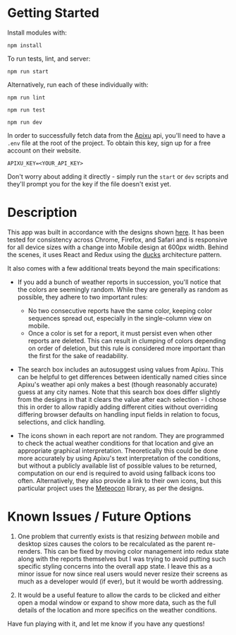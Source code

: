 # Getting Started

Install modules with:

`npm install`

To run tests, lint, and server:

`npm run start`

Alternatively, run each of these individually with:

`npm run lint`

`npm run test`

`npm run dev`

In order to successfully fetch data from the [Apixu][Apixu] api, you'll need
to have a `.env` file at the root of the project. To obtain this key, sign up
for a free account on their website.

``` .env
APIXU_KEY=<YOUR_API_KEY>
```

Don't worry about adding it directly - simply run the `start` or `dev` scripts
and they'll prompt you for the key if the file doesn't exist yet.

# Description

This app was built in accordance with the designs shown [here][arbetsprov].
It has been tested for consistency across Chrome, Firefox, and Safari and is
responsive for all device sizes with a change into Mobile design at 600px
width. Behind the scenes, it uses React and Redux using the [ducks][ducks]
architecture pattern. 

It also comes with a few additional treats beyond the
main specifications:

- If you add a bunch of weather reports in succession, you'll notice that
the colors are seemingly random. While they are generally as random as
possible, they adhere to two important rules:
  + No two consecutive reports have the same color, keeping color sequences
spread out, especially in the single-column view on mobile.
  + Once a color is set for a report, it must persist even when other reports
are deleted. This can result in clumping of colors depending on order of
deletion, but this rule is considered more important than the first for the
sake of readability.

- The search box includes an autosuggest using values from Apixu. This can be
helpful to get differences between identically named cities since Apixu's
weather api only makes a best (though reasonably accurate) guess at any
city names. Note that this search box does differ
slightly from the designs in that it clears the value after each selection -
I chose this in order to allow rapidly adding different cities without
overriding differing browser defaults on handling input fields in
relation to focus, selections, and click handling.

- The icons shown in each report are not random. They are programmed to check
the actual weather conditions for that location and give an appropriate
graphical interpretation. Theoretically this could be done more accurately
by using Apixu's text interpretation of the conditions, but without a publicly
available list of possible values to be returned, computation on our end is
required to avoid using fallback icons too often. Alternatively, they also
provide a link to their own icons, but this particular project uses
the [Meteocon][Meteocon] library, as per the designs.

# Known Issues / Future Options

1. One problem that currently exists is that resizing *between* mobile and desktop
sizes causes the colors to be recalculated as the parent re-renders. This can
be fixed by moving color management into redux state along with the reports
themselves but I was trying to avoid putting such specific styling concerns
into the overall app state. I leave this as a minor issue for now since real
users would never resize their screens as much as a developer would (if ever),
but it would be worth addressing.

2. It would be a useful feature to allow the cards to be clicked and either
open a modal window or expand to show more data, such as the full details
of the location and more specifics on the weather conditions.

Have fun playing with it, and let me know if you have any questions!

[Apixu]: https://www.apixu.com/
[arbetsprov]: https://github.com/Vinnovera/arbetsprov
[ducks]: https://github.com/erikras/ducks-modular-redux
[Meteocon]: http://www.alessioatzeni.com/meteocons/
